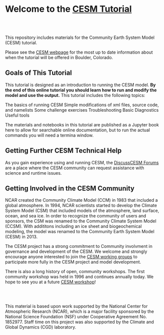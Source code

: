 
# Welcome to the [CESM Tutorial](https://ncar.github.io/CESM-Tutorial/README.html)

<br><br>

This repository includes materials for the Community Earth System Model (CESM) tutorial. 

Please see the [CESM webpage](https://www.cesm.ucar.edu/events/tutorials) for the most up to date information about when the tutorial will be offered in Boulder, Colorado.

## Goals of This Tutorial
This tutorial is designed as an introduction to running the CESM model. **By the end of this online tutorial you should learn how to run and modify the model and use the output.** This tutorial includes the following topics:

The basics of running CESM
Simple modifications of xml files, source code, and namelists
Some challenge exercises
Troubleshooting
Basic Diagnostics
Useful tools

The materials and notebooks in this tutorial are published as a Jupyter book here to allow for searchable online documentation, but to run the actual commands you will need a termina window. 

## Getting Further CESM Technical Help
As you gain experience using and running CESM, the [DiscussCESM Forums](https://bb.cgd.ucar.edu/cesm/) are a place where the CESM community can request assistance with science and runtime issues.

## Getting Involved in the CESM Community

NCAR created the Community Climate Model (CCM) in 1983 that included a global atmosphere. In 1994, NCAR scientists started to develop the Climate System Model (CSM) that included models of the atmosphere, land surface, ocean, and sea ice. In order to recognize the community of users and sponsors, the CSM was renamed to the Community Climate System Model (CCSM). With addititons including an ice sheet and biogeochemical modeling, the model was renamed to the Community Earth System Model (CESM) in 2013. 

The CESM project has a strong commitment to Community involvment in governance and development of the CESM. We welcome and strongly encourage anyone interested to join the [CESM working groups](https://www.cesm.ucar.edu/working-groups) to participate more fully in the CESM project and model development. 

There is also a long history of open, community workshops. The first community workshop was held in 1996 and continues annually today. We hope to see you at a future [CESM workshop](https://www.cesm.ucar.edu/events/workshops)!

<br><br>

<div>


This material is based upon work supported by the National Center for Atmospheric Research (NCAR), which is a major facility sponsored by the National Science Foundation (NSF) under Cooperative Agreement No. 1852977. Staff time on this project was also supported by the Climate and Global Dynamics (CGD) laboratory.
